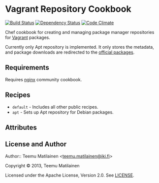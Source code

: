 Vagrant Repository Cookbook
===========================

[![Build Status](https://travis-ci.org/tmatilai/chef-vagrant_repo.png?branch=master)][travis]
[![Dependency Status](https://gemnasium.com/tmatilai/chef-vagrant_repo.png)][gemnasium]
[![Code Climate](https://codeclimate.com/github/tmatilai/chef-vagrant_repo.png)][codeclimate]

[travis]: https://travis-ci.org/tmatilai/chef-vagrant_repo
[gemnasium]: https://gemnasium.com/tmatilai/chef-vagrant_repo
[codeclimate]: https://codeclimate.com/github/tmatilai/chef-vagrant_repo

Chef cookbook for creating and managing package manager repositories for [Vagrant](http://www.vagrantup.com/) packages.

Currently only Apt repository is implemented. It only stores the metadata, and package downloads are redirected to the [official packages](http://downloads.vagrantup.com).

Requirements
------------

Requires [nginx](http://community.opscode.com/cookbooks/nginx) community cookbook.

Recipes
-------

* `default` - Includes all other public recipes.
* `apt` - Sets up Apt repository for Debian packages.

Attributes
----------


License and Author
------------------

Author:: Teemu Matilainen <<teemu.matilainen@iki.fi>>

Copyright © 2013, Teemu Matilainen

Licensed under the Apache License, Version 2.0. See [LICENSE](LICENSE).

